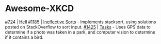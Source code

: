 Awesome-XKCD
============

[#724](https://xkcd.com/724/) | [Hell](http://erif.org/code/Hell/) 
[#1185](https://xkcd.com/1185/) | [Ineffective Sorts](https://gkoberger.github.io/stacksort/) - Implements stacksort, using solutions posted on StackOverflow to sort input. 
[#1425](https://xkcd.com/1425/) | [Tasks](http://parkorbird.flickr.com/) - Uses GPS data to determine if a photo was taken in a park, and computer vision to determine if it contains a bird. 
